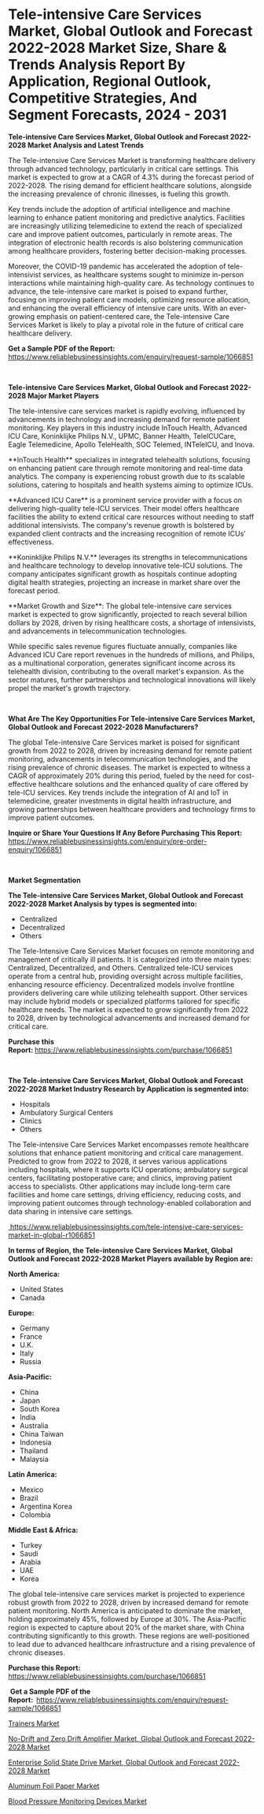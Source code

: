 <p><h1>Tele-intensive Care Services Market, Global Outlook and Forecast 2022-2028 Market Size, Share & Trends Analysis Report By Application, Regional Outlook, Competitive Strategies, And Segment Forecasts, 2024 - 2031</h1></p><p><strong>Tele-intensive Care Services Market, Global Outlook and Forecast 2022-2028 Market Analysis and Latest Trends</strong></p>
<p><p>The Tele-intensive Care Services Market is transforming healthcare delivery through advanced technology, particularly in critical care settings. This market is expected to grow at a CAGR of 4.3% during the forecast period of 2022-2028. The rising demand for efficient healthcare solutions, alongside the increasing prevalence of chronic illnesses, is fueling this growth. </p><p>Key trends include the adoption of artificial intelligence and machine learning to enhance patient monitoring and predictive analytics. Facilities are increasingly utilizing telemedicine to extend the reach of specialized care and improve patient outcomes, particularly in remote areas. The integration of electronic health records is also bolstering communication among healthcare providers, fostering better decision-making processes.</p><p>Moreover, the COVID-19 pandemic has accelerated the adoption of tele-intensivist services, as healthcare systems sought to minimize in-person interactions while maintaining high-quality care. As technology continues to advance, the tele-intensive care market is poised to expand further, focusing on improving patient care models, optimizing resource allocation, and enhancing the overall efficiency of intensive care units. With an ever-growing emphasis on patient-centered care, the Tele-intensive Care Services Market is likely to play a pivotal role in the future of critical care healthcare delivery.</p></p>
<p><strong>Get a Sample PDF of the Report:&nbsp;</strong> <a href="https://www.reliablebusinessinsights.com/enquiry/request-sample/1066851">https://www.reliablebusinessinsights.com/enquiry/request-sample/1066851</a></p>
<p>&nbsp;</p>
<p><strong>Tele-intensive Care Services Market, Global Outlook and Forecast 2022-2028 Major Market Players</strong></p>
<p><p>The tele-intensive care services market is rapidly evolving, influenced by advancements in technology and increasing demand for remote patient monitoring. Key players in this industry include InTouch Health, Advanced ICU Care, Koninklijke Philips N.V., UPMC, Banner Health, TeleICUCare, Eagle Telemedicine, Apollo TeleHealth, SOC Telemed, INTeleICU, and Inova.</p><p>**InTouch Health** specializes in integrated telehealth solutions, focusing on enhancing patient care through remote monitoring and real-time data analytics. The company is experiencing robust growth due to its scalable solutions, catering to hospitals and health systems aiming to optimize ICUs.</p><p>**Advanced ICU Care** is a prominent service provider with a focus on delivering high-quality tele-ICU services. Their model offers healthcare facilities the ability to extend critical care resources without needing to staff additional intensivists. The company's revenue growth is bolstered by expanded client contracts and the increasing recognition of remote ICUs' effectiveness.</p><p>**Koninklijke Philips N.V.** leverages its strengths in telecommunications and healthcare technology to develop innovative tele-ICU solutions. The company anticipates significant growth as hospitals continue adopting digital health strategies, projecting an increase in market share over the forecast period.</p><p>**Market Growth and Size**: The global tele-intensive care services market is expected to grow significantly, projected to reach several billion dollars by 2028, driven by rising healthcare costs, a shortage of intensivists, and advancements in telecommunication technologies.</p><p>While specific sales revenue figures fluctuate annually, companies like Advanced ICU Care report revenues in the hundreds of millions, and Philips, as a multinational corporation, generates significant income across its telehealth division, contributing to the overall market's expansion. As the sector matures, further partnerships and technological innovations will likely propel the market's growth trajectory.</p></p>
<p>&nbsp;</p>
<p><strong>What Are The Key Opportunities For Tele-intensive Care Services Market, Global Outlook and Forecast 2022-2028 Manufacturers?</strong></p>
<p><p>The global Tele-intensive Care Services market is poised for significant growth from 2022 to 2028, driven by increasing demand for remote patient monitoring, advancements in telecommunication technologies, and the rising prevalence of chronic diseases. The market is expected to witness a CAGR of approximately 20% during this period, fueled by the need for cost-effective healthcare solutions and the enhanced quality of care offered by tele-ICU services. Key trends include the integration of AI and IoT in telemedicine, greater investments in digital health infrastructure, and growing partnerships between healthcare providers and technology firms to improve patient outcomes.</p></p>
<p><strong>Inquire or Share Your Questions If Any Before Purchasing This Report:</strong> <a href="https://www.reliablebusinessinsights.com/enquiry/pre-order-enquiry/1066851">https://www.reliablebusinessinsights.com/enquiry/pre-order-enquiry/1066851</a></p>
<p>&nbsp;</p>
<p><strong>Market Segmentation</strong></p>
<p><strong>The Tele-intensive Care Services Market, Global Outlook and Forecast 2022-2028 Market Analysis by types is segmented into:</strong></p>
<p><ul><li>Centralized</li><li>Decentralized</li><li>Others</li></ul></p>
<p><p>The Tele-Intensive Care Services Market focuses on remote monitoring and management of critically ill patients. It is categorized into three main types: Centralized, Decentralized, and Others. Centralized tele-ICU services operate from a central hub, providing oversight across multiple facilities, enhancing resource efficiency. Decentralized models involve frontline providers delivering care while utilizing telehealth support. Other services may include hybrid models or specialized platforms tailored for specific healthcare needs. The market is expected to grow significantly from 2022 to 2028, driven by technological advancements and increased demand for critical care.</p></p>
<p><strong>Purchase this Report:&nbsp;</strong><a href="https://www.reliablebusinessinsights.com/purchase/1066851">https://www.reliablebusinessinsights.com/purchase/1066851</a></p>
<p>&nbsp;</p>
<p><strong>The Tele-intensive Care Services Market, Global Outlook and Forecast 2022-2028 Market Industry Research by Application is segmented into:</strong></p>
<p><ul><li>Hospitals</li><li>Ambulatory Surgical Centers</li><li>Clinics</li><li>Others</li></ul></p>
<p><p>The Tele-intensive Care Services Market encompasses remote healthcare solutions that enhance patient monitoring and critical care management. Predicted to grow from 2022 to 2028, it serves various applications including hospitals, where it supports ICU operations; ambulatory surgical centers, facilitating postoperative care; and clinics, improving patient access to specialists. Other applications may include long-term care facilities and home care settings, driving efficiency, reducing costs, and improving patient outcomes through technology-enabled collaboration and data sharing in intensive care settings.</p></p>
<p><a href="https://www.reliablebusinessinsights.com/tele-intensive-care-services-market-in-global-r1066851">&nbsp;https://www.reliablebusinessinsights.com/tele-intensive-care-services-market-in-global-r1066851</a></p>
<p><strong>In terms of Region, the Tele-intensive Care Services Market, Global Outlook and Forecast 2022-2028 Market Players available by Region are:</strong></p>
<p>
    <p> <strong> North America: </strong>
        <ul>
            <li>United States</li>
            <li>Canada</li>
        </ul>
        </p> 
    <p> <strong> Europe: </strong>
        <ul>
            <li>Germany</li>
            <li>France</li>
            <li>U.K.</li>
            <li>Italy</li>
            <li>Russia</li>
        </ul>
        </p> 
    <p> <strong> Asia-Pacific: </strong>
        <ul>
            <li>China</li>
            <li>Japan</li>
            <li>South Korea</li>
            <li>India</li>
            <li>Australia</li>
            <li>China Taiwan</li>
            <li>Indonesia</li>
            <li>Thailand</li>
            <li>Malaysia</li>
        </ul>
        </p> 
    <p> <strong> Latin America: </strong>
        <ul>
            <li>Mexico</li>
            <li>Brazil</li>
            <li>Argentina Korea</li>
            <li>Colombia</li>
        </ul>
        </p> 
    <p> <strong> Middle East & Africa: </strong>
        <ul>
            <li>Turkey</li>
            <li>Saudi</li>
            <li>Arabia</li>
            <li>UAE</li>
            <li>Korea</li>
        </ul>
    </p>
    </p>
<p><p>The global tele-intensive care services market is projected to experience robust growth from 2022 to 2028, driven by increased demand for remote patient monitoring. North America is anticipated to dominate the market, holding approximately 45%, followed by Europe at 30%. The Asia-Pacific region is expected to capture about 20% of the market share, with China contributing significantly to this growth. These regions are well-positioned to lead due to advanced healthcare infrastructure and a rising prevalence of chronic diseases.</p></p>
<p><strong>Purchase this Report: </strong><a href="https://www.reliablebusinessinsights.com/purchase/1066851">https://www.reliablebusinessinsights.com/purchase/1066851</a></p>
<p>&nbsp;<strong>Get a Sample PDF of the Report:&nbsp;&nbsp;</strong><a href="https://www.reliablebusinessinsights.com/enquiry/request-sample/1066851">https://www.reliablebusinessinsights.com/enquiry/request-sample/1066851</a></p>
<p><strong></strong></p>
<p><p><a href="https://medium.com/@amanda.slater3544357/the-trainers-market-has-grown-significantly-as-a-result-of-several-important-causes-b29bbcb41529">Trainers Market</a></p><p><a href="https://github.com/NancyAlvarado586/Market-Research-Report-List-1/blob/main/no-drift-and-zero-drift-amplifier-market-global-outlook-and-forecast-2022-2028-market.md">No-Drift and Zero Drift Amplifier Market, Global Outlook and Forecast 2022-2028 Market</a></p><p><a href="https://github.com/JubayerMia832/Market-Research-Report-List-1/blob/main/enterprise-solid-state-drive-market-global-outlook-and-forecast-2022-2028-market.md">Enterprise Solid State Drive Market, Global Outlook and Forecast 2022-2028 Market</a></p><p><a href="https://issuu.com/reportprime-2/docs/aluminum-foil-paper-market-size-203_69649418a37988">Aluminum Foil Paper Market</a></p><p><a href="https://www.linkedin.com/pulse/blood-pressure-monitoring-devices-market-size-growth-industry-oeawe?trackingId=xhcbKoAcQgyO%2F%2BLgGNMyWw%3D%3D">Blood Pressure Monitoring Devices Market</a></p></p>